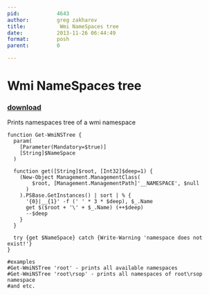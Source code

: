 ```yaml
---
pid:            4643
author:         greg zakharov
title:           Wmi NameSpaces tree
date:           2013-11-26 06:44:49
format:         posh
parent:         0

---
```


#  Wmi NameSpaces tree

### [download](//scripts/4643.ps1)

Prints namespaces tree of a wmi namespace

```posh
function Get-WmiNSTree {
  param(
    [Parameter(Mandatory=$true)]
    [String]$NameSpace
  )
  
  function get([String]$root, [Int32]$deep=1) {
    (New-Object Management.ManagementClass(
        $root, [Management.ManagementPath]'__NAMESPACE', $null
      )
    ).PSBase.GetInstances() | sort | % {
      '{0}|__{1}' -f (' ' * 3 * $deep), $_.Name
      get $($root + '\' + $_.Name) (++$deep)
      --$deep
    }
  }
  
  try {get $NameSpace} catch {Write-Warning 'namespace does not exist!'}
}

#examples
#Get-WmiNSTree 'root' - prints all available namespaces
#Get-WmiNSTree 'root\rsop' - prints all namespaces of root\rsop namespace
#and etc.
```
